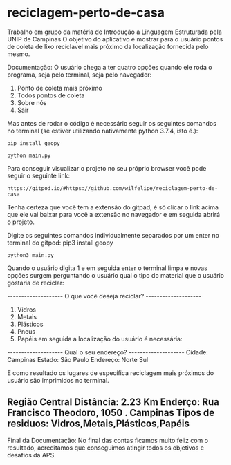 # reciclagem-perto-de-casa
Trabalho em grupo da matéria de Introdução a Linguagem Estruturada pela UNIP de Campinas
O objetivo do aplicativo é mostrar para o usuário pontos de coleta de lixo recíclavel mais próximo da localização fornecida pelo mesmo.

Documentação: O usuário chega a ter quatro opções quando ele roda o programa, seja pelo terminal, seja pelo navegador:
1. Ponto de coleta mais próximo
2. Todos pontos de coleta
3. Sobre nós
4. Sair

 Mas antes de rodar o código é necessário seguir os seguintes comandos no terminal (se estiver utilizando nativamente python 3.7.4, isto é.):

	pip install geopy

	python main.py

Para conseguir visualizar o projeto no seu próprio browser você pode seguir o seguinte link:

	https://gitpod.io/#https://github.com/wilfelipe/reciclagem-perto-de-casa
	
Tenha certeza que você tem a extensão do gitpad, é só clicar o link acima que ele vai baixar para você a extensão no navegador e em seguida abrirá o projeto.

Digite os seguintes comandos individualmente separados por um enter no terminal do gitpod:
pip3 install geopy

	python3 main.py

Quando o usuário digita 1 e em seguida enter o terminal limpa e novas opções surgem perguntando o usuário qual o tipo do material que o usuário gostaria de reciclar:
	
-------------------- O que você deseja reciclar? --------------------
1. Vidros
2. Metais
3. Plásticos
4. Pneus
5. Papéis 
em seguida a localização do usuário é necessária:

-------------------- Qual o seu endereço? --------------------
Cidade: Campinas
Estado: São Paulo
Endereço: Norte Sul

E como resultado os lugares de específica reciclagem mais próximos do usuário são imprimidos no terminal.

Região Central
Distância:  2.23 Km
Enderço:  Rua Francisco Theodoro, 1050 . Campinas
Tipos de residuos:  Vidros,Metais,Plásticos,Papéis
---------------------------

Final da Documentação: No final das contas ficamos muito feliz com o resultado, acreditamos que conseguimos atingir todos os objetivos e desafios da APS.

